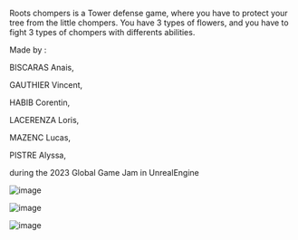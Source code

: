 Roots chompers is a Tower defense game, where you have to protect your tree from the little chompers. 
You have 3 types of flowers, and you have to fight 3 types of chompers with differents abilities.

Made by :

BISCARAS Anais,

GAUTHIER Vincent,

HABIB Corentin,

LACERENZA Loris,

MAZENC Lucas,

PISTRE Alyssa,

during the 2023 Global Game Jam in UnrealEngine 

![image](https://user-images.githubusercontent.com/37304100/218335120-f2661aee-480b-43e0-ba0e-a1e1f8eac665.png)

![image](https://user-images.githubusercontent.com/37304100/218335131-c005c2f5-7e7e-47bb-8a36-dab261a8f014.png)

![image](https://user-images.githubusercontent.com/37304100/218335140-cc5e7920-b0c3-45c2-a958-3377b2258aba.png)
